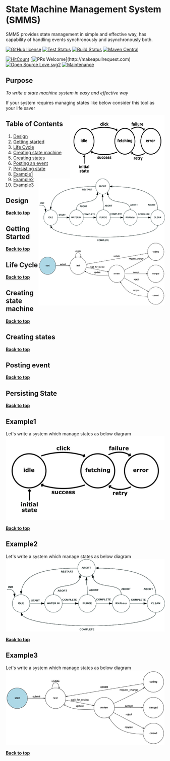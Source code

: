 # State Machine Management System  (SMMS)

SMMS provides state management in simple and effective way, has capability of
handling events synchronously and asynchronously both.


[![GitHub license](https://img.shields.io/github/license/Priytam/auto.svg)](https://github.com/Priytam/auto/blob/master/LICENSE)
[![Test Status](https://circleci.com/gh/Priytam/auto.svg?style=svg)](https://circleci.com/gh/Priytam/auto)
[![Build Status](https://travis-ci.org/Priytam/auto.svg?branch=master)](https://travis-ci.org/Priytam/auto)
[![Maven Central](https://maven-badges.herokuapp.com/maven-central/com.github.priytam/framework/badge.svg)](https://search.maven.org/search?q=g:com.github.priytam%20AND%20a:framework)

[![HitCount](http://hits.dwyl.io/Priytam/auto.svg?style=svg)](http://hits.dwyl.io/Priytam/auto)
[![PRs Welcome](https://img.shields.io/badge/PRs-welcome-brightgreen.svg?)](http://makeapullrequest.com)
[![Open Source Love svg2](https://badges.frapsoft.com/os/v2/open-source.svg?v=103)](https://github.com/ellerbrock/open-source-badges/)
[![Maintenance](https://img.shields.io/badge/Maintained%3F-yes-green.svg)](https://GitHub.com/Naereen/StrapDown.js/graphs/commit-activity)

## Purpose
*To write a state machine system in easy and effective way*

If your system requires managing states like below consider this
tool as your life saver
<div>
    <img src="doc/state0.png" height="200" width="300" title="State example 1" style="display: inline" align="right">
    <img src="doc/state1.png" height="200" width="400" title="State example 1" style="display: inline" align="right">
    <img src="doc/state2.png" height="200" width="400" title="State example 1" style="display: inline" align="right">
</div>



## Table of Contents

  1. [Design](#design)
  1. [Getting started](#getting-started)
  1. [Life Cycle](#life-cycle)
  1. [Creating state machine](#creating-state-machine)
  1. [Creating states](#creating-states)
  1. [Posting an event](#posting-event)
  1. [Persisting state](#persisting-state)
  1. [Example1](#example1)
  1. [Example2](#example2)
  1. [Example3](#example3)

## Design
**[Back to top](#table-of-contents)**

## Getting Started
**[Back to top](#table-of-contents)**

## Life Cycle
**[Back to top](#table-of-contents)**

## Creating state machine
**[Back to top](#table-of-contents)**

## Creating states
**[Back to top](#table-of-contents)**

## Posting event
**[Back to top](#table-of-contents)**

## Persisting State
**[Back to top](#table-of-contents)**

## Example1
Let's write a system which manage states as below diagram
![Example one state diagram](doc/state0.png)

**[Back to top](#table-of-contents)**

## Example2
Let's write a system which manage states as below diagram
![Example one state diagram](doc/state1.png)

**[Back to top](#table-of-contents)**

## Example3
Let's write a system which manage states as below diagram
![Example one state diagram](doc/state2.png)

**[Back to top](#table-of-contents)**
